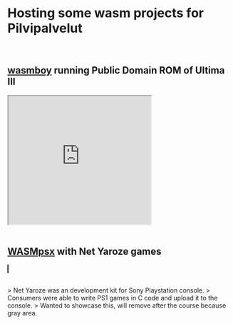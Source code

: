 # Hosting some wasm projects for Pilvipalvelut
<br>

## [wasmboy](https://github.com/torch2424/wasmboy) running Public Domain ROM of Ultima III
<iframe title="WasmBoy Iframe Embed" width="320" height="288" allowfullscreen="true" src="https://wasmboy.app/iframe/?rom-url=https://raw.githubusercontent.com/veliok/veliok.github.io/main/gb/ult3.gb"> </iframe>
<br><br>

## [WASMpsx](https://github.com/js-emulators/wasmpsx) with Net Yaroze games
<script src="ps1/wasmpsx.min.js"></script>

<wasmpsx-player id="wasmpsx-element" style="width:640px; height:480px; border:1px solid black;"></wasmpsx-player>

<script>
customElements.whenDefined("wasmpsx-player").then(() => {
    const player = document.getElementById("wasmpsx-element");

    player.addEventListener("ready", () => {
        console.log("WASMpsx ready!");

        player.fetchFile("ps1/intro.exe", "intro.exe").then(() => {
            player.readFile("intro.exe");
        }).catch(err => console.error("Failed to load file:", err));
    });
});
</script>

<br>
> Net Yaroze was an development kit for Sony Playstation console.
> Consumers were able to write PS1 games in C code and upload it to the console.
> Wanted to showcase this, will remove after the course because gray area.


